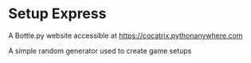 # Setup Express

A Bottle.py website accessible at https://cocatrix.pythonanywhere.com

A simple random generator used to create game setups
